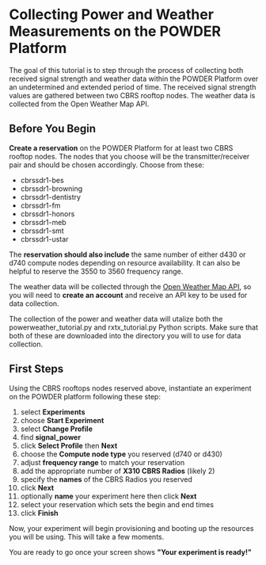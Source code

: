 # Collecting Power and Weather Measurements on the POWDER Platform #

The goal of this tutorial is to step through the process of collecting
both received signal strength and weather data within the POWDER Platform
over an undetermined and extended period of time. The received signal 
strength values are gathered between two CBRS rooftop nodes. The weather
data is collected from the Open Weather Map API. 

## Before You Begin ##
**Create a reservation** on the POWDER Platform for at least two CBRS
rooftop nodes. The nodes that you choose will be the transmitter/receiver pair
and should be chosen accordingly. 
Choose from these:
  * cbrssdr1-bes 
  * cbrssdr1-browning
  * cbrssdr1-dentistry
  * cbrssdr1-fm
  * cbrssdr1-honors
  * cbrssdr1-meb
  * cbrssdr1-smt
  * cbrssdr1-ustar
    
The **reservation should also include** the same number of either d430 or d740
compute nodes depending on resource availability. It can also be helpful to reserve 
the 3550 to 3560 frequency range. 

The weather data will be collected through the 
[Open Weather Map API](https://openweathermap.org), so you will need to **create an 
account** and receive an API key to be used for data collection.

The collection of the power and weather data will utalize both the powerweather_tutorial.py
and rxtx_tutorial.py Python scripts. Make sure that both of these are downloaded into
the directory you will to use for data collection.

## First Steps ##
Using the CBRS rooftops nodes reserved above, instantiate an experiment on the 
POWDER platform following these step:
  1. select **Experiments**
  2. choose **Start Experiment**
  3. select **Change Profile**
  4. find **signal_power**
  5. click **Select Profile** then **Next**
  6. choose the **Compute node type** you reserved (d740 or d430)
  7. adjust **frequency range** to match your reservation
  8. add the appropriate number of **X310 CBRS Radios** (likely 2)
  9. specify the **names** of the CBRS Radios you reserved
  10. click **Next**
  11. optionally **name** your experiment here then click **Next**
  12. select your reservation which sets the begin and end times
  13. click **Finish**
  
Now, your experiment will begin provisioning and booting up the resources you
will be using. This will take a few moments. 

You are ready to go once your screen shows **"Your experiment is ready!"** 

